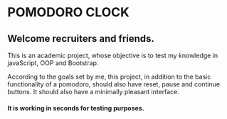 # POMODORO CLOCK
## Welcome recruiters and friends.


This is an academic project, whose objective is to test my knowledge in javaScript, OOP and Bootstrap.

According to the goals set by me, this project, in addition to the basic functionality of a pomodoro, should also have reset, pause and continue buttons. It should also have a minimally pleasant interface.

####  It is working in seconds for testing purposes.